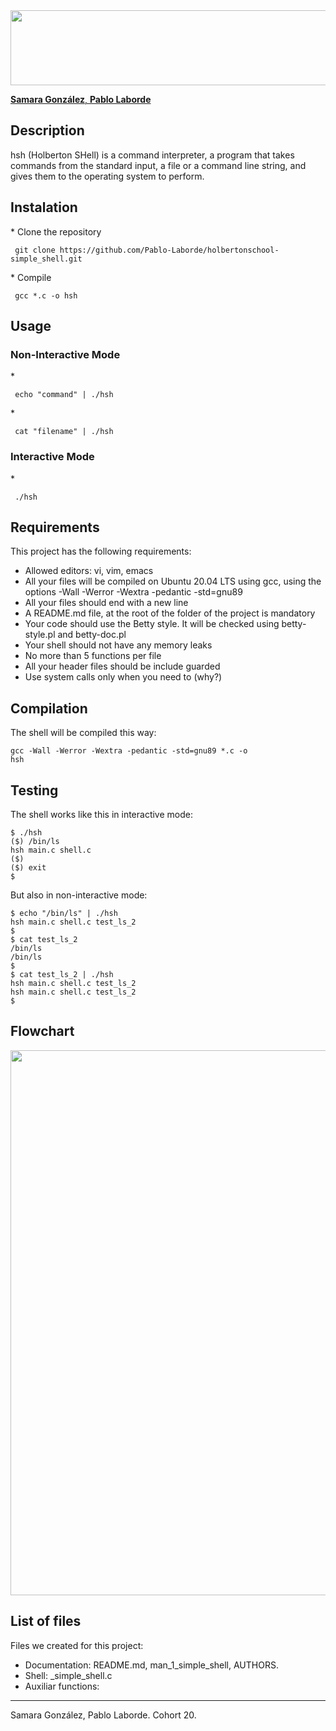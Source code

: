 <img src="https://i.postimg.cc/26vkFX6d/Holberton-Shell.jpg" width="1050" height="120">

<a href="https://github.com/444sami"> <strong>Samara González</strong>, </a>
<a href="https://github.com/Pablo-Laborde"> <strong>Pablo Laborde</strong> </a>

 <h2>
        <strong>Description</strong>
</h2>
<p>hsh (Holberton SHell) is a command interpreter, a program that takes commands from the standard input, a file or a command line string, and gives them to the operating system to perform.</p>

<h2><strong> Instalation </strong></h2>
<p>
* Clone the repository <pre><code> git clone https://github.com/Pablo-Laborde/holbertonschool-simple_shell.git </code></pre>
* Compile <pre><code> gcc *.c -o hsh </code></pre>
</p>
<h2> <strong> Usage </strong> </h2>
<h3> Non-Interactive Mode </h3>
<p>
* <pre><code> echo "command" | ./hsh </code></pre>
* <pre><code> cat "filename" | ./hsh </code></pre>
</p>
<h3> Interactive Mode </h3>
<p>
* <pre><code> ./hsh </code></pre>
</p>

<h2>
        <strong>Requirements</strong>
</h2>
<p>This project has the following requirements:

* Allowed editors: vi, vim, emacs
* All your files will be compiled on Ubuntu 20.04 LTS using gcc, using the options -Wall -Werror -Wextra -pedantic -std=gnu89
* All your files should end with a new line
* A README.md file, at the root of the folder of the project is mandatory
* Your code should use the Betty style. It will be checked using betty-style.pl and betty-doc.pl
* Your shell should not have any memory leaks
* No more than 5 functions per file
* All your header files should be include guarded
* Use system calls only when you need to (why?)</p>
<h2>
        <strong>Compilation</strong>
</h2>
<p>The shell will be compiled this way:

<code>gcc -Wall -Werror -Wextra -pedantic -std=gnu89 *.c -o hsh</code></p>
<h2>
        <strong>Testing</strong>
</h2>
<p>The shell works like this in interactive mode:

<pre><code>$ ./hsh
($) /bin/ls
hsh main.c shell.c
($)
($) exit
$</code></pre></p>
<p>But also in non-interactive mode:

<pre><code>$ echo "/bin/ls" | ./hsh
hsh main.c shell.c test_ls_2
$
$ cat test_ls_2
/bin/ls
/bin/ls
$
$ cat test_ls_2 | ./hsh
hsh main.c shell.c test_ls_2
hsh main.c shell.c test_ls_2
$</code></pre></p>
 <h2>
        <strong>Flowchart</strong>
</h2>
<p><img src="https://i.postimg.cc/k45ZS19S/Shell-Flowchart.jpg" width="784" height="872"></p>
 <h2>
        <strong>List of files</strong>
 </h2>
 <p>Files we created for this project:

* Documentation: README.md, man_1_simple_shell, AUTHORS.
* Shell: _simple_shell.c
* Auxiliar functions: </p>
<hr>
Samara González, Pablo Laborde. Cohort 20.
